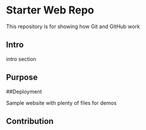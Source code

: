 # Starter Web Repo

This repository is for showing how Git and GitHub work
## Intro 
intro section
## Purpose

##Deployment

Sample website with plenty of files for demos
## Contribution 